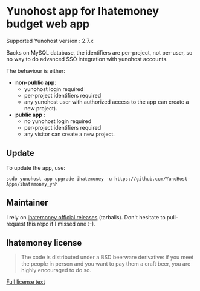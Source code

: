 Yunohost app for Ihatemoney budget web app
==========================================

Supported Yunohost version : 2.7.x

Backs on MySQL database, the identifiers are per-project, not per-user, so no
way to do advanced SSO integration with yunohost accounts.

The behaviour is either:

- **non-public app**:
  - yunohost login required
  - per-project identifiers required
  - any yunohost user with authorized access to the app can create a new
    project).
- **public app** :
  - no yunohost login required
  - per-project identifiers required
  - any visitor can create a new project.

Update
------

To update the app, use:

`sudo yunohost app upgrade ihatemoney -u https://github.com/YunoHost-Apps/ihatemoney_ynh`
  

Maintainer
----------

I rely on
[ihatemoney official releases](https://github.com/spiral-project/ihatemoney/releases)
(tarballs). Don't hesitate to pull-request this repo if I missed one :-).


Ihatemoney license
------------------

> The code is distributed under a BSD beerware derivative: if you meet the
> people in person and you want to pay them a craft beer, you are highly
> encouraged to do so.

[Full license text](https://github.com/spiral-project/ihatemoney/blob/master/LICENSE)

